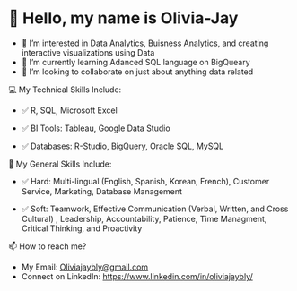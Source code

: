 # 👋 Hello, my name is Olivia-Jay
- 👀 I’m interested in Data Analytics, Buisness Analytics, and creating interactive visualizations using Data 
- 🌱 I’m currently learning Adanced SQL language on BigQueary
- 💞️ I’m looking to collaborate on just about anything data related 

💻 My Technical Skills Include: 

- ✅ R, SQL, Microsoft Excel

- ✅ BI Tools: Tableau, Google Data Studio

- ✅ Databases: R-Studio, BigQuery, Oracle SQL, MySQL

💬 My General Skills Include:

- ✅ Hard: Multi-lingual (English, Spanish, Korean, French), Customer Service, Marketing, Database Management 

- ✅ Soft: Teamwork, Effective Communication (Verbal, Written, and Cross Cultural) , Leadership, Accountability, Patience, Time Managment, Critical Thinking, and Proactivity

📫 How to reach me? 
- My Email: Oliviajaybly@gmail.com
- Connect on LinkedIn: https://www.linkedin.com/in/oliviajaybly/

<!---
OliviaJay/OliviaJay is a ✨ special ✨ repository because its `README.md` (this file) appears on your GitHub profile.
You can click the Preview link to take a look at your changes.
--->
